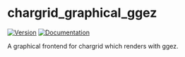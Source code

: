 # chargrid\_graphical\_ggez

[![Version](https://img.shields.io/crates/v/chargrid_graphical_ggez.svg)](https://crates.io/crates/chargrid_graphical_ggez)
[![Documentation](https://docs.rs/chargrid_graphical_ggez/badge.svg)](https://docs.rs/chargrid_graphical_ggez)

A graphical frontend for chargrid which renders with ggez.
